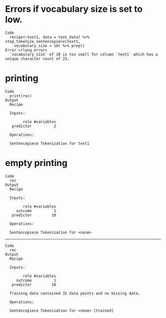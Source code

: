 # Errors if vocabulary size is set to low.

    Code
      recipe(~text1, data = test_data) %>% step_tokenize_sentencepiece(text1,
        vocabulary_size = 10) %>% prep()
    Error <rlang_error>
      `vocabulary_size` of 10 is too small for column `text1` which has a unique character count of 23.

# printing

    Code
      print(rec)
    Output
      Recipe
      
      Inputs:
      
            role #variables
       predictor          2
      
      Operations:
      
      Sentencepiece Tokenization for text1

# empty printing

    Code
      rec
    Output
      Recipe
      
      Inputs:
      
            role #variables
         outcome          1
       predictor         10
      
      Operations:
      
      Sentencepiece Tokenization for <none>

---

    Code
      rec
    Output
      Recipe
      
      Inputs:
      
            role #variables
         outcome          1
       predictor         10
      
      Training data contained 32 data points and no missing data.
      
      Operations:
      
      Sentencepiece Tokenization for <none> [trained]

